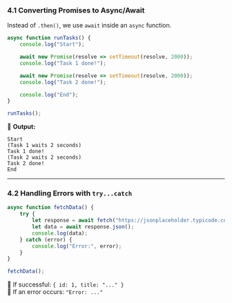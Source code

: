 ### **4.1 Converting Promises to Async/Await**

Instead of `.then()`, we use `await` inside an `async` function.

```js
async function runTasks() {
    console.log("Start");

    await new Promise(resolve => setTimeout(resolve, 2000));
    console.log("Task 1 done!");

    await new Promise(resolve => setTimeout(resolve, 2000));
    console.log("Task 2 done!");

    console.log("End");
}

runTasks();
```

📌 **Output:**

```
Start  
(Task 1 waits 2 seconds)  
Task 1 done!  
(Task 2 waits 2 seconds)  
Task 2 done!  
End
```

---

### **4.2 Handling Errors with `try...catch`**

```js
async function fetchData() {
    try {
        let response = await fetch("https://jsonplaceholder.typicode.com/todos/1");
        let data = await response.json();
        console.log(data);
    } catch (error) {
        console.log("Error:", error);
    }
}

fetchData();
```

📌 If successful: `{ id: 1, title: "..." }`  
📌 If an error occurs: `"Error: ..."`
